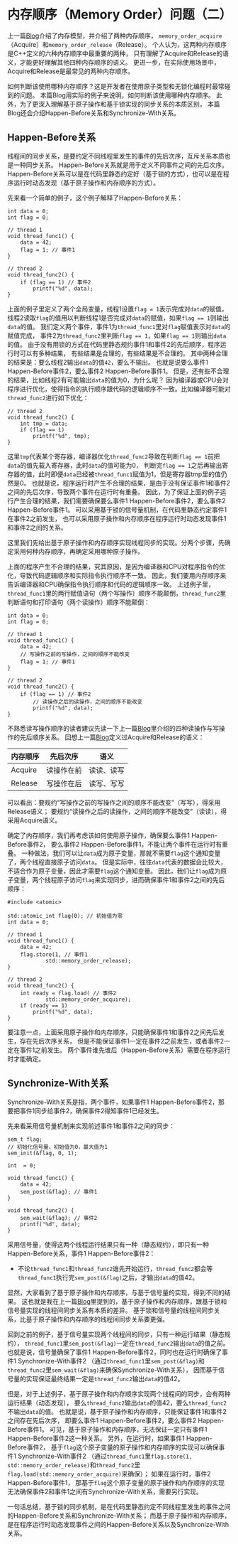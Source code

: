 # 内存顺序（Memory Order）问题（二）

上一篇[Blog](memory_order_1.html)介绍了内存模型，并介绍了两种内存顺序，
`memory_order_acquire`（Acquire）和`memory_order_release`（Release）。
个人认为，这两种内存顺序是C++定义的六种内存顺序中最重要的两种，
只有理解了Acquire和Release的语义，才能更好理解其他四种内存顺序的语义。
更进一步，在实际使用场景中，Acquire和Release是最常见的两种内存顺序。

如何判断该使用哪种内存顺序？这是开发者在使用原子类型和无锁化编程时最常碰到的问题。
本篇Blog用实际的例子来说明，如何判断该使用哪种内存顺序。
此外，为了更深入理解基于原子操作和基于锁实现的同步关系的本质区别，
本篇Blog还会介绍Happen-Before关系和Synchronize-With关系。

## Happen-Before关系

线程间的同步关系，是要约定不同线程里发生的事件的先后次序，互斥关系本质也是一种同步关系。
Happen-Before关系就是用于定义不同事件之间的先后次序。
Happen-Before关系可以是在代码里静态约定好（基于锁的方式），也可以是在程序运行时动态发现（基于原子操作和内存顺序的方式）。

先来看一个简单的例子，这个例子解释了Happen-Before关系：
```
int data = 0;
int flag = 0;

// thread 1
void thread_func1() {
    data = 42;
    flag = 1; // 事件1
}

// thread 2
void thread_func2() {
    if (flag == 1) // 事件2
        printf("%d", data);
}
```
上面的例子里定义了两个全局变量，线程1设置`flag = 1`表示完成对`data`的赋值，
线程2读取`flag`的值用以判断线程1是否完成对`data`的赋值，如果`flag == 1`则输出`data`的值。
我们定义两个事件，事件1为`thread_func1`里对`flag`赋值表示对`data`的赋值完成，
事件2为`thread_func2`里判断`flag == 1`，如果`flag == 1`则输出`data`的值。
由于没有用锁的方式在代码里静态规约事件1和事件2的先后顺序，程序运行时可以有多种结果，
有些结果是合理的，有些结果是不合理的。
其中两种合理的结果是：要么线程2输出`data`的值`42`，要么不输出。
也就是说要么事件1 Happen-Before事件2，要么事件2 Happen-Before事件1。
但是，还有些不合理的结果，比如线程2有可能输出`data`的值为0，为什么呢？
因为编译器或CPU会对程序进行优化，使得指令的执行顺序跟代码的逻辑顺序不一致。比如编译器可能对`thread_func2`进行如下优化：
```
// thread 2
void thread_func2() {
    int tmp = data;
    if (flag == 1)
        printf("%d", tmp);
}
```
这里`tmp`代表某个寄存器，编译器优化`thread_func2`导致在判断`flag == 1`前把`data`的值先载入寄存器，此时`data`的值可能为0，
判断完`flag == 1`之后再输出寄存器的值，此时即便`data`已经被`thread_func1`赋值为1，但是寄存器tmp里的值仍然是0。
也就是说，程序运行时产生不合理的结果，是由于没有保证事件1和事件2之间的先后次序，导致两个事件在运行时有重叠。
因此，为了保证上面的例子运行产生合理的结果，我们需要确保要么事件1 Happen-Before事件2，要么事件2 Happen-Before事件1。
可以采用基于锁的信号量机制，在代码里静态约定事件1在事件2之前发生，
也可以采用原子操作和内存顺序在程序运行时动态发现事件1和事件2之间的关系。

这里我们先给出基于原子操作和内存顺序实现线程同步的实现。分两个步骤，先确定采用何种内存顺序，再确定采用哪种原子操作。

上面的程序产生不合理的结果，究其原因，是因为编译器和CPU对程序指令的优化，导致代码逻辑顺序和实际指令执行顺序不一致。
因此，我们要用内存顺序来告诉编译器和CPU确保指令执行顺序和代码的逻辑顺序一致。
上述例子里，`thread_func1`里的两行赋值语句（两个写操作）顺序不能颠倒，`thread_func2`里判断语句和打印语句（两个读操作）顺序不能颠倒：
```
int data = 0;
int flag = 0;

// thread 1
void thread_func1() {
    data = 42;
    // 写操作之前的写操作，之间的顺序不能改变
    flag = 1; // 事件1
}

// thread 2
void thread_func2() {
    if (flag == 1) // 事件2
        // 读操作之后的读操作，之间的顺序不能改变
        printf("%d", data);
}
```
不熟悉读写操作顺序的读者建议先读一下上一篇[Blog](memory_order_1.html)里介绍的四种读操作与写操作的先后顺序关系。
回想上一篇[Blog](memory_order_1.html)定义过Acquire和Release的语义：

|内存顺序|先后次序|语义|
|---|---|---|
|Acquire|读操作在前|读读、读写|
|Release|写操作在后|读写、写写|

可以看出：要规约“写操作之前的写操作之间的顺序不能改变”（写写），得采用Release语义；
要规约“读操作之后的读操作，之间的顺序不能改变”（读读），得采用Acquire语义。

确定了内存顺序，我们再考虑该如何使用原子操作，确保要么事件1 Happen-Before事件2，
要么事件2 Happen-Before事件1，不能让两个事件在运行时有重叠。
一种做法，我们可以让`data`成为原子变量，那就不需要`flag`这个通知变量了，两个线程直接原子访问`data`。
但是实际中，往往`data`代表的数据会比较大，不适合作为原子变量，因此才需要`flag`这个通知变量。
因此，我们让`flag`成为原子变量，两个线程原子访问`flag`来实现同步，进而确保事件1和事件2之间的先后顺序：
```
#include <atomic>

std::atomic_int flag(0); // 初始值为零
int data = 0;

// thread 1
void thread_func1() {
    data = 42;
    flag.store(1, // 事件1
            std::memory_order_release); 
}

// thread 2
void thread_func2() {
    int ready = flag.load( // 事件2
            std::memory_order_acquire);
    if (ready == 1)
        printf("%d", data);
}
```
要注意一点，上面采用原子操作和内存顺序，只能确保事件1和事件2之间先后发生，存在先后次序关系，
但是不能保证事件1一定在事件2之前发生，或者事件2一定在事件1之前发生。
两个事件谁先谁后（Happen-Before关系）需要在程序运行时才能确定。

## Synchronize-With关系

Synchronize-With关系是指，两个事件，如果事件1 Happen-Before事件2，那要把事件1同步给事件2，确保事件2得知事件1已经发生。

先来看采用信号量机制来实现前述事件1和事件2之间的同步：
```
sem_t flag; 
// 初始化信号量，初始值为0，最大值为1
sem_init(&flag, 0, 1); 

int  = 0;

void thread_func1() {
    data = 42;
    sem_post(&flag); // 事件1
}

void thread_func2() {
    sem_wait(&flag); // 事件2
    printf("%d", data);
}
```
采用信号量，使得这两个线程运行结果只有一种（静态规约），即只有一种Happen-Before关系，事件1 Happen-Before事件2：
* 不论`thread_func1`和`thread_func2`谁先开始运行，`thread_func2`都会等`thread_func1`执行完`sem_post(&flag)`之后，才输出`data`的值42。

显然，大家看到了基于原子操作和内存顺序，与基于信号量的实现，得到不同的结果。
这也就是我在上一篇[Blog](memory_order_1.html)里提到的，基于原子操作和内存顺序，跟基于锁和信号量实现的线程间同步关系有本质的差异。
基于锁和信号量的线程间同步关系，比基于原子操作和内存顺序的线程间同步关系要更强。

回到之前的例子，基于信号量实现两个线程间的同步，只有一种运行结果（静态规约），
`thread_func1`里`sem_post(&flag)`一定在`thread_func2`输出`data`的值之前。
也就是说，信号量确保了事件1 Happen-Before事件2，同时也在运行时确保了事件1 Synchronize-With事件2
（通过`thread_func1`里`sem_post(&flag)`和`thread_func2`里`sem_wait(&flag)`来确保Synchronize-With关系），
因而基于信号量的实现保证最终结果一定是`thread_func2`输出`data`的值42。

但是，对于上述例子，基于原子操作和内存顺序实现两个线程间的同步，会有两种运行结果（动态发现），
要么`thread_func2`输出`data`的值42，要么`thread_func2`不输出`data`的值。
也就是说，基于原子操作和内存顺序，只能保证事件1和事件2之间存在先后次序，
即要么事件1 Happen-Before事件2，要么事件2 Happen-Before事件1。
可见，基于原子操作和内存顺序，无法保证一定只有事件1 Happen-Before事件2这一种关系。
另外，在运行时，如果事件1 Happen-Before事件2，
基于`flag`这个原子变量的原子操作和内存顺序的实现可以确保事件1 Synchronize-With事件2
（通过`thread_func1`里`flag.store(1, std::memory_order_release)`和`thread_func2`里`flag.load(std::memory_order_acquire)`来确保）；
如果在运行时，事件2 Happen-Before事件1，
那基于`flag`这个原子变量的原子操作和内存顺序的实现无法确保事件2和事件1之间有Synchronize-With关系，需要另行实现。

一句话总结，基于锁的同步机制，是在代码里静态约定不同线程里发生的事件之间的Happen-Before关系和Synchronize-With关系；
而基于原子操作和内存顺序，是在程序运行时动态发现事件之间的Happen-Before关系以及Synchronize-With关系。
